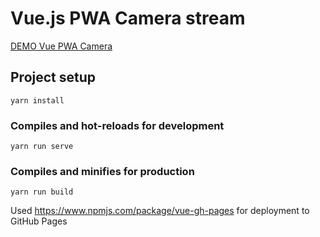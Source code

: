 # Vue.js PWA Camera stream

[DEMO Vue PWA Camera](https://danieltorscho.github.io/vue-pwa-camera/)

## Project setup
```
yarn install
```

### Compiles and hot-reloads for development
```
yarn run serve
```

### Compiles and minifies for production
```
yarn run build
```

Used https://www.npmjs.com/package/vue-gh-pages for deployment to GitHub Pages

